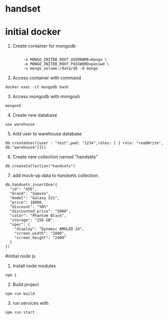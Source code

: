 # handset

# initial docker

1. Create container for mongodb

~~~

        -e MONGO_INITDB_ROOT_USERNAME=mongo \
        -e MONGO_INITDB_ROOT_PASSWORD=passwd \
        -v mongo_volume:/data/db -d mongo
~~~
2. Access container with command
~~~
docker exec -it mongodb bash
~~~
3. Access mongodb with mongosh
~~~
mongosh
~~~
4. Create new database
~~~
use warehouse
~~~
5. Add user to warehouse database
~~~
db.createUser({user : "test",pwd: "1234",roles: [ { role: "readWrite", db:"warehouse"}]})
~~~
6. Create new collection named "handsets"
~~~
db.createCollection("handsets")
~~~
7. add mock-up data to handsets collection
~~~
db.handsets.insertOne({
  "id": "456",
  "brand": "Samson",
  "model": "Galaxy S21",
  "price": 10000,
  "discount": "50%"
  "discounted_price": "5000",
  "color": "Phantom Black",
  "storage": "256 GB",
  "spec": {
    "display": "Dynamic AMOLED 2X",
    "screen_width": "1080",
    "screen_height": "2400"
  }
}) 

~~~

#initial node js
1. Install node modules
~~~
npm i
~~~
2. Build project
~~~
npm run build
~~~
3. run services with 
~~~
npm run start
~~~